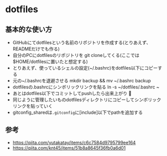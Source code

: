 # dotfiles

## 基本的な使い方
- GitHubにてdotfilesという名前のリポジトリを作成する(とりあえず、READMEだけでも作る)
- 自分のPCにdotfilesのリポジトリを git cloneしてくる(ここでは$HOME/dotfilesに置いたと想定する)
- とりあえず、使っているシェルの設定(~/.bashrc)をdotfiles以下にコピーする
- 元の~/.bashrcを退避させる mkdir backup && mv ~/.bashrc backup
- dotfilesの.bashrcにシンボリックリンクを貼る ln -s ~/dotfiles/.bashrc ~
- あとはdotfiles以下でコミットしてpushしたら出来上がり :tada:
- 同じように管理したいものdotfilesディレクトリにコピーしてシンボリックリンクを貼っていく
- gitconfig_sharedは`.gitconfig`に[include]以下でpathを追加する
## 参考
- https://qiita.com/yutakatay/items/c6c7584d9795799ee164
- https://qiita.com/knt45/items/51b8a8645f36fb0a6d01
